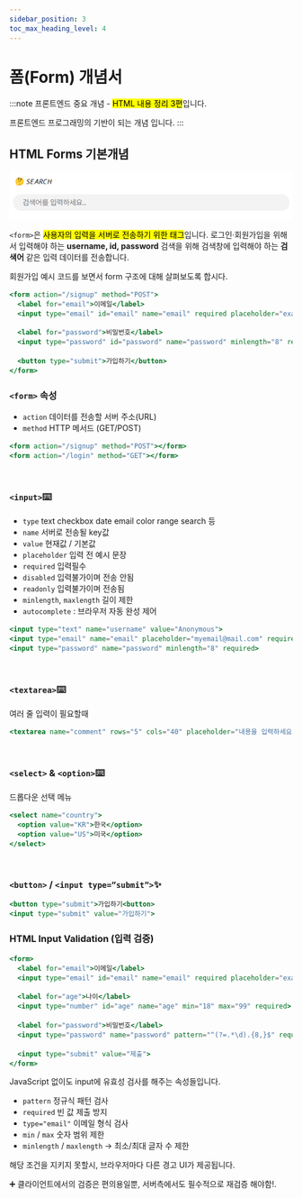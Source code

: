 ```yaml
---
sidebar_position: 3
toc_max_heading_level: 4
---
```


# 폼(Form) 개념서

:::note
프론트엔드 중요 개념 - <mark>HTML 내용 정리 3편</mark>입니다.

프론트엔드 프로그래밍의 기반이 되는 개념 입니다.
:::


## HTML Forms 기본개념
![Search Input Form](./img/search.png)

`<form>`은 <mark>사용자의 입력을 서버로 전송하기 위한 태그</mark>입니다. 로그인·회원가입을 위해서 입력해야 하는 **username, id, password** 검색을 위해 검색창에 입력해야 하는 **검색어** 같은 입력 데이터를 전송합니다.

회원가입 예시 코드를 보면서 form 구조에 대해 살펴보도록 합시다.

```jsx
<form action="/signup" method="POST">
  <label for="email">이메일</label>
  <input type="email" id="email" name="email" required placeholder="example@mail.com">

  <label for="password">비밀번호</label>
  <input type="password" id="password" name="password" minlength="8" required>

  <button type="submit">가입하기</button>
</form>
```
### `<form>` 속성

- `action` 데이터를 전송할 서버 주소(URL)
- `method` HTTP 메서드 (GET/POST)

```jsx
<form action="/signup" method="POST"></form>
<form action="/login" method="GET"></form>
```
<br/>

### `<input>`⌨️

- `type` text checkbox date email color range search 등
- `name` 서버로 전송될 key값
- `value` 현재값 / 기본값
- `placeholder` 입력 전 예시 문장
- `required` 입력필수
- `disabled` 입력불가이며 전송 안됨
- `readonly` 입력불가이며 전송됨
- `minlength`, `maxlength` 길이 제한
- `autocomplete` : 브라우저 자동 완성 제어

```jsx
<input type="text" name="username" value="Anonymous">
<input type="email" name="email" placeholder="myemail@mail.com" required>
<input type="password" name="password" minlength="8" required>
```
<br/>


### `<textarea>`⌨️

여러 줄 입력이 필요할때

```jsx
<textarea name="comment" rows="5" cols="40" placeholder="내용을 입력하세요"></textarea>
```
<br/>


### `<select>` & `<option>`⌨️

드롭다운 선택 메뉴

```jsx
<select name="country">
  <option value="KR">한국</option>
  <option value="US">미국</option>
</select>
```
<br/>


### `<button>` / `<input type=”submit”>`✨

```jsx
<button type="submit">가입하기<button>
<input type="submit" value="가입하기">
```

### HTML Input Validation (입력 검증)

```jsx
<form>
  <label for="email">이메일</label>
  <input type="email" id="email" name="email" required placeholder="example@mail.com">

  <label for="age">나이</label>
  <input type="number" id="age" name="age" min="18" max="99" required>

  <label for="password">비밀번호</label>
  <input type="password" name="password" pattern="^(?=.*\d).{8,}$" required placeholder="숫자 1개 이상 포함, 8자 이상">

  <input type="submit" value="제출">
</form>

```
JavaScript 없이도 input에 유효성 검사를 해주는 속성들입니다.

- `pattern` 정규식 패턴 검사
- `required` 빈 값 제출 방지
- `type="email"` 이메일 형식 검사
- `min` / `max` 숫자 범위 제한
- `minlength` / `maxlength` → 최소/최대 글자 수 제한

해당 조건을 지키지 못할시, 브라우저마다 다른 경고 UI가 제공됩니다.

➕ 클라이언트에서의 검증은 편의용일뿐, 서버측에서도 필수적으로 재검증 해야함!.